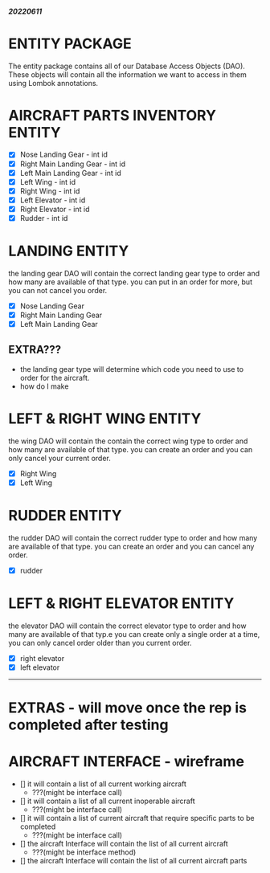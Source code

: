##### 20220611
# ENTITY PACKAGE
The entity package contains all of our Database Access Objects (DAO). These objects will contain all the information we want to
access in them using Lombok annotations.

# AIRCRAFT PARTS INVENTORY ENTITY
- [X] Nose Landing Gear - int id
- [X] Right Main Landing Gear - int id
- [X] Left Main Landing Gear - int id
- [x] Left Wing - int id
- [x] Right Wing - int id
- [x] Left Elevator - int id
- [x] Right Elevator - int id
- [x] Rudder - int id

# LANDING ENTITY
the landing gear DAO will contain the correct landing gear type to order and how many are available of that type. you can put in an order for more, but you can not cancel you order.
- [x] Nose Landing Gear
- [x] Right Main Landing Gear
- [x] Left Main Landing Gear

## EXTRA???
- the landing gear type will determine which code you need to use to order for the aircraft.
- how do I make

# LEFT & RIGHT WING ENTITY
the wing DAO will contain the contain the correct wing type to order and how many are available of that type. you can create an order and you can only cancel your current order.
- [x] Right Wing
- [x] Left Wing

# RUDDER ENTITY
the rudder DAO will contain the correct rudder type to order and how many are available of that type. you can create an order and you can cancel any order.
- [x] rudder

# LEFT & RIGHT ELEVATOR ENTITY
the elevator DAO will contain the correct elevator type to order and how many are available of that typ.e you can create only a single order at a time, you can only cancel order older than you current order.
- [x] right elevator
- [x] left elevator
---
# EXTRAS - will move once the rep is completed after testing

# AIRCRAFT INTERFACE - wireframe
- [] it will contain a list of all current working aircraft
    - ???(might be interface call)
- [] it will contain a list of all current inoperable aircraft
    - ???(might be interface call)
- [] it will contain a list of current aircraft that require specific parts to be completed
    - ???(might be interface call)
- [] the aircraft Interface will contain the list of all current aircraft
    - ???(might be interface method)
- [] the aircraft Interface will contain the list of all current aircraft parts